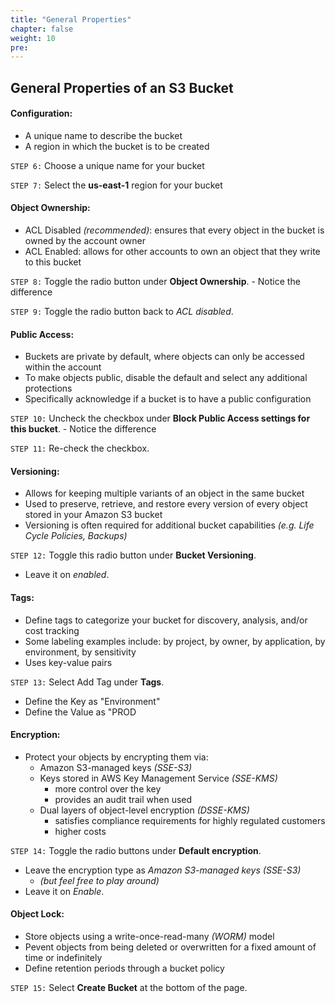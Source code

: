 ```yaml
---
title: "General Properties"
chapter: false
weight: 10
pre:
---
```


## General Properties of an S3 Bucket

#### Configuration:
- A unique name to describe the bucket
- A region in which the bucket is to be created

`STEP 6:`  Choose a unique name for your bucket

`STEP 7:`  Select the **us-east-1** region for your bucket

#### Object Ownership:
- ACL Disabled *(recommended)*:  ensures that every object in the bucket is owned by the account owner
- ACL Enabled:  allows for other accounts to own an object that they write to this bucket

`STEP 8:`  Toggle the radio button under **Object Ownership**.
    - Notice the difference

`STEP 9:`  Toggle the radio button back to *ACL disabled*.

#### Public Access:
- Buckets are private by default, where objects can only be accessed within the account
- To make objects public, disable the default and select any additional protections
- Specifically acknowledge if a bucket is to have a public configuration

`STEP 10:`  Uncheck the checkbox under **Block Public Access settings for this bucket**.
    - Notice the difference

`STEP 11:`  Re-check the checkbox.

#### Versioning:
- Allows for keeping multiple variants of an object in the same bucket
- Used to preserve, retrieve, and restore every version of every object stored in your Amazon S3 bucket
- Versioning is often required for additional bucket capabilities *(e.g. Life Cycle Policies, Backups)*

`STEP 12:`  Toggle this radio button under **Bucket Versioning**.
- Leave it on *enabled*.

#### Tags:
- Define tags to categorize your bucket for discovery, analysis, and/or cost tracking
- Some labeling examples include:  by project, by owner, by application, by environment, by sensitivity
- Uses key-value pairs

`STEP 13:`  Select Add Tag under **Tags**.
- Define the Key as "Environment"
- Define the Value as "PROD

#### Encryption:
- Protect your objects by encrypting them via:
    - Amazon S3-managed keys *(SSE-S3)*
    - Keys stored in AWS Key Management Service *(SSE-KMS)*
        - more control over the key
        - provides an audit trail when used 
    - Dual layers of object-level encryption *(DSSE-KMS)*
        - satisfies compliance requirements for highly regulated customers
        - higher costs

`STEP 14:`  Toggle the radio buttons under **Default encryption**.
- Leave the encryption type as *Amazon S3-managed keys (SSE-S3)*
    - *(but feel free to play around)*
- Leave it on *Enable*.

#### Object Lock:
- Store objects using a write-once-read-many *(WORM)* model
- Pevent objects from being deleted or overwritten for a fixed amount of time or indefinitely
- Define retention periods through a bucket policy

`STEP 15:`  Select **Create Bucket** at the bottom of the page.
